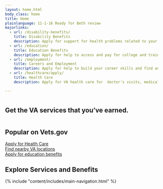 ```yaml
---
layout: home.html
body_class: home
title: Home
plainlanguage: 11-1-16 Ready for Beth review
majorlinks:
  - url: /disability-benefits/
    title: Disability Benefits
    description: Apply for support for health problems related to your military service.
  - url: /education/
    title: Education Benefits
    description: Apply for help to access and pay for college and training programs.
  - url: /employment/
    title: Careers and Employment
    description: Apply for help to build your career skills and find and keep a job.
  - url: /healthcare/apply/
    title: Health Care
    description: Apply for VA health care for  doctor's visits, medical equipment, prescriptions, and more.

---
```

<div class="splash">
  <div class="row">
    <div class="small-12 columns">
      <div class="pitch">
        <h2 class="tagline"><span>Get the VA services that you’ve earned.</span></h2>
      </div>
    </div>
  </div>
</div>

<div class="popular-container">
<div class="row">
  <div class="small-12 medium-5 mx-auto text-center column-padded">
  <h2 class="gold-ruled">Popular on Vets.gov</h2>
  </div>
</div>
<div class="row flex">
  <div class="medium-4 columns">
    <a href="/healthcare/apply/">
      <div class="outline-link-block">
        Apply for Health Care
      </div>
    </a>
  </div>
  <div class="medium-4 columns">
    <a href="/facilities/">
      <div class="outline-link-block">
        Find nearby VA locations
      </div>
    </a>
  </div>
  <div class="medium-4 columns">
    <a href="/education/apply-for-education-benefits/">
      <div class="outline-link-block">
        Apply for education benefits
      </div>
    </a>
  </div>
</div>

<div class="row text-center">
<div class="column-padded text-center mx-auto medium-8 stars-tagline">
  <h2>Explore Services and Benefits</h2>
</div>
</div>
</div>



<div class="main" role="main">
  <div class="section main-menu">
    {% include "content/includes/main-navigation.html" %}
  </div>
</div>
